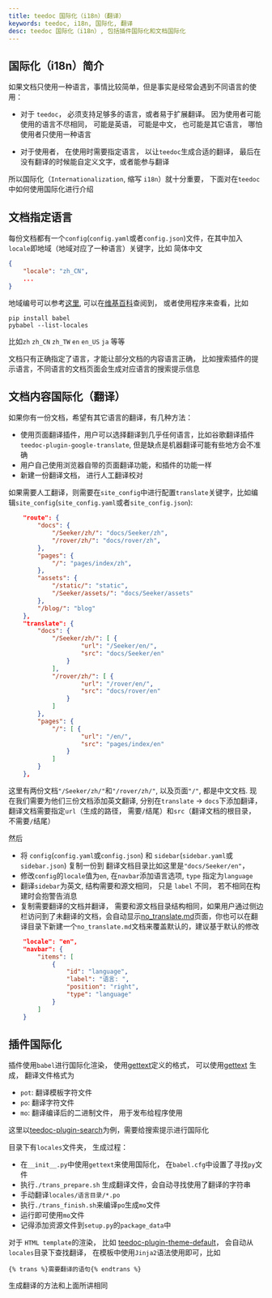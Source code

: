 ```yaml
---
title: teedoc 国际化（i18n）（翻译）
keywords: teedoc, i18n, 国际化, 翻译
desc: teedoc 国际化（i18n）, 包括插件国际化和文档国际化
---
```


## 国际化（i18n）简介

如果文档只使用一种语言，事情比较简单，但是事实是经常会遇到不同语言的使用：
* 对于 `teedoc`， 必须支持足够多的语言，或者易于扩展翻译。 因为使用者可能使用的语言不尽相同， 可能是英语， 可能是中文， 也可能是其它语言， 哪怕使用者只使用一种语言

* 对于使用者， 在使用时需要指定语言， 以让`teedoc`生成合适的翻译， 最后在没有翻译的时候能自定义文字，或者能参与翻译

所以国际化（`Internationalization`, 缩写 `i18n`）就十分重要， 下面对在`teedoc`中如何使用国际化进行介绍



## 文档指定语言

每份文档都有一个`config`(`config.yaml`或者`config.json`)文件，在其中加入`locale`即地域（地域对应了一种语言）关键字，比如 简体中文

```json
{
    "locale": "zh_CN",
    ...
}
```

地域编号可以参考[这里](https://www.science.co.il/language/Locale-codes.php), 可以在[维基百科](https://en.wikipedia.org/wiki/Language_localisation)查阅到， 或者使用程序来查看，比如

```shell
pip install babel
pybabel --list-locales
```

比如`zh` `zh_CN` `zh_TW` `en` `en_US` `ja` 等等

文档只有正确指定了语言，才能让部分文档的内容语言正确， 比如搜索插件的提示语言，不同语言的文档页面会生成对应语言的搜索提示信息


## 文档内容国际化（翻译）

如果你有一份文档，希望有其它语言的翻译，有几种方法：

* 使用页面翻译插件，用户可以选择翻译到几乎任何语言，比如谷歌翻译插件`teedoc-plugin-google-translate`, 但是缺点是机器翻译可能有些地方会不准确
* 用户自己使用浏览器自带的页面翻译功能，和插件的功能一样
* 新建一份翻译文档， 进行人工翻译校对

如果需要人工翻译，则需要在`site_config`中进行配置`translate`关键字，比如编辑`site_config`(`site_config.yaml`或者`site_config.json`):

```json
    "route": {
        "docs": {
            "/Seeker/zh/": "docs/Seeker/zh",
            "/rover/zh/": "docs/rover/zh",
        },
        "pages": {
            "/": "pages/index/zh",
        },
        "assets": {
            "/static/": "static",
            "/Seeker/assets/": "docs/Seeker/assets"
        },
        "/blog/": "blog"
    },
    "translate": {
        "docs": {
            "/Seeker/zh/": [ {
                    "url": "/Seeker/en/",
                    "src": "docs/Seeker/en"
                }
            ],
            "/rover/zh/": [ {
                    "url": "/rover/en/",
                    "src": "docs/rover/en"
                }
            ]
        },
        "pages": {
            "/": [ {
                    "url": "/en/",
                    "src": "pages/index/en"
                }
            ]
        }
    },
```

这里有两份文档`"/Seeker/zh/"`和`"/rover/zh/"`, 以及页面`"/"`, 都是中文文档.
现在我们需要为他们三份文档添加英文翻译, 分别在`translate` -> `docs`下添加翻译， 翻译文档需要指定`url`（生成的路径， 需要`/`结尾）和`src`（翻译文档的根目录， 不需要`/`结尾）

然后
* 将 `config`(`config.yaml`或`config.json`) 和 `sidebar`(`sidebar.yaml`或`sidebar.json`) 复制一份到 翻译文档目录比如这里是`"docs/Seeker/en"`，
* 修改`config`的`locale`值为`en`, 在`navbar`添加语言选项, `type` 指定为`language`
* 翻译`sidebar`为英文, 结构需要和源文相同， 只是 `label` 不同， 若不相同在构建时会抱警告消息
* 复制需要翻译的文档并翻译， 需要和源文档目录结构相同，如果用户通过侧边栏访问到了未翻译的文档，会自动显示[no_translate.md](https://github.com/teedoc/teedoc/blob/main/teedoc/templates/no_translate.md)页面，你也可以在翻译目录下新建一个`no_translate.md`文档来覆盖默认的，建议基于默认的修改

```json
    "locale": "en",
    "navbar": {
        "items": [
            {
                "id": "language",
                "label": "语言: ",
                "position": "right",
                "type": "language"
            }
        ]
    }
```


## 插件国际化

插件使用`babel`进行国际化渲染， 使用[gettext](https://www.gnu.org/software/gettext/)定义的格式， 可以使用[gettext](https://www.gnu.org/software/gettext/) 生成， 翻译文件格式为
* `pot`: 翻译模板字符文件
* `po`: 翻译字符文件
* `mo`: 翻译编译后的二进制文件， 用于发布给程序使用

这里以[teedoc-plugin-search](https://github.com/teedoc/teedoc/tree/main/plugins/teedoc-plugin-search/teedoc_plugin_search)为例，需要给搜索提示进行国际化

目录下有`locales`文件夹， 生成过程：
* 在`__init__.py`中使用`gettext`来使用国际化， 在`babel.cfg`中设置了寻找`py`文件
* 执行`./trans_prepare.sh` 生成翻译文件，会自动寻找使用了翻译的字符串
* 手动翻译`locales/语言目录/*.po`
* 执行`./trans_finish.sh`来编译`po`生成`mo`文件
* 运行即可使用`mo`文件
* 记得添加资源文件到`setup.py`的`package_data`中


对于 `HTML template`的渲染， 比如 [teedoc-plugin-theme-default](https://github.com/teedoc/teedoc/tree/main/plugins/teedoc-plugin-theme-default/teedoc_plugin_theme_default)， 会自动从`locales`目录下查找翻译， 在模板中使用`Jinja2`语法使用即可，比如

```jinja2
{% trans %}需要翻译的语句{% endtrans %}
```

生成翻译的方法和上面所讲相同




